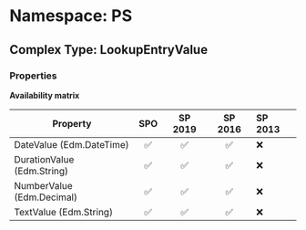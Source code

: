 # Namespace: PS

## Complex Type: LookupEntryValue

### Properties

**Availability matrix**

Property | SPO | SP 2019 | SP 2016 | SP 2013
----------|:---:|:-------:|:-------:|:-------
DateValue (Edm.DateTime) | ✅ | ✅ | ✅ | ❌
DurationValue (Edm.String) | ✅ | ✅ | ✅ | ❌
NumberValue (Edm.Decimal) | ✅ | ✅ | ✅ | ❌
TextValue (Edm.String) | ✅ | ✅ | ✅ | ❌
